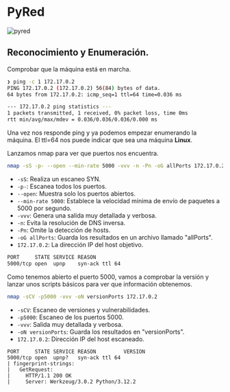 # PyRed 
![pyred](https://github.com/TBrux/DOCKERLABS/assets/168732212/581d6970-5f9f-4693-915d-8e2cd06b14cb)

## Reconocimiento y Enumeración.

Comprobar que la máquina está en marcha.

```bash
❯ ping -c 1 172.17.0.2
PING 172.17.0.2 (172.17.0.2) 56(84) bytes of data.
64 bytes from 172.17.0.2: icmp_seq=1 ttl=64 time=0.036 ms

--- 172.17.0.2 ping statistics ---
1 packets transmitted, 1 received, 0% packet loss, time 0ms
rtt min/avg/max/mdev = 0.036/0.036/0.036/0.000 ms

```

Una vez nos responde ping y ya podemos empezar enumerando la máquina. El ttl=64 nos puede indicar que sea una máquina **Linux**.

Lanzamos nmap para ver que puertos nos encuentra.

```bash
nmap -sS -p- --open --min-rate 5000 -vvv -n -Pn -oG allPorts 172.17.0.2
```
- `-sS`: Realiza un escaneo SYN.
- `-p-`: Escanea todos los puertos.
- `--open`: Muestra solo los puertos abiertos.
- `--min-rate 5000`: Establece la velocidad mínima de envío de paquetes a 5000 por segundo.
- `-vvv`: Genera una salida muy detallada y verbosa.
- `-n`: Evita la resolución de DNS inversa.
- `-Pn`: Omite la detección de hosts.
- `-oG allPorts`: Guarda los resultados en un archivo llamado "allPorts".
- `172.17.0.2`: La dirección IP del host objetivo.

```bash
PORT     STATE SERVICE REASON
5000/tcp open  upnp    syn-ack ttl 64
```

Como tenemos abierto el puerto 5000, vamos a comprobar la versión y lanzar unos scripts básicos para ver que información obtenemos.

```bash
nmap -sCV -p5000 -vvv -oN versionPorts 172.17.0.2
```
- `-sCV`: Escaneo de versiones y vulnerabilidades.
- `-p5000`: Escaneo de los puertos 5000.
- `-vvv`: Salida muy detallada y verbosa.
- `-oN versionPorts`: Guarda los resultados en "versionPorts".
- `172.17.0.2`: Dirección IP del host escaneado.

```
PORT     STATE SERVICE REASON         VERSION
5000/tcp open  upnp?   syn-ack ttl 64
| fingerprint-strings: 
|   GetRequest: 
|     HTTP/1.1 200 OK
|     Server: Werkzeug/3.0.2 Python/3.12.2
```

